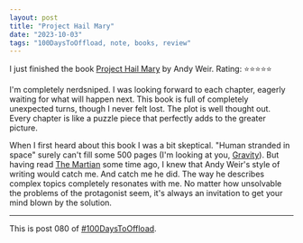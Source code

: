 ```yaml
---
layout: post
title: "Project Hail Mary"
date: "2023-10-03"
tags: "100DaysToOffload, note, books, review"
---
```


I just finished the book [Project Hail Mary](https://wikipedia.org/wiki/Project_Hail_Mary) by Andy Weir. Rating: ⭐⭐⭐⭐⭐

I'm completely nerdsniped. I was looking forward to each chapter, eagerly waiting for what will happen next. This book is full of completely unexpected turns, though I never felt lost. The plot is well thought out. Every chapter is like a puzzle piece that perfectly adds to the greater picture.

When I first heard about this book I was a bit skeptical. "Human stranded in space" surely can't fill some 500 pages (I'm looking at you, [Gravity](https://wikipedia.org/wiki/Gravity_(2013_film))). But having read [The Martian](https://wikipedia.org/wiki/The_Martian_(Weir_novel)#) some time ago, I knew that Andy Weir's style of writing would catch me. And catch me he did. The way he describes complex topics completely resonates with me. No matter how unsolvable the problems of the protagonist seem, it's always an invitation to get your mind blown by the solution.

---

This is post 080 of [#100DaysToOffload](https://100daystooffload.com/).

